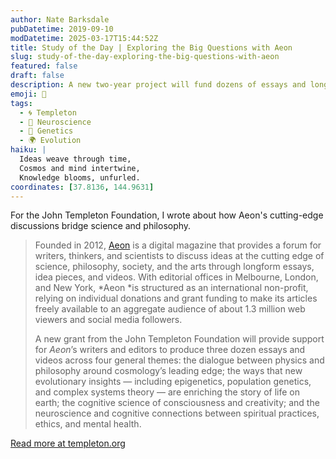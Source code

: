 ```yaml
---
author: Nate Barksdale
pubDatetime: 2019-09-10
modDatetime: 2025-03-17T15:44:52Z
title: Study of the Day | Exploring the Big Questions with Aeon
slug: study-of-the-day-exploring-the-big-questions-with-aeon
featured: false
draft: false
description: A new two-year project will fund dozens of essays and longform pieces published in one of the most innovative and engaging journals of science and thought.
emoji: 🌌
tags:
  - 🌀 Templeton
  - 🧠 Neuroscience
  - 🧬 Genetics
  - 🌍 Evolution
haiku: |
  Ideas weave through time,  
  Cosmos and mind intertwine,  
  Knowledge blooms, unfurled.
coordinates: [37.8136, 144.9631]
---
```


For the John Templeton Foundation, I wrote about how Aeon's cutting-edge discussions bridge science and philosophy.

> Founded in 2012, [Aeon](https://aeon.co) is a digital magazine that provides a forum for writers, thinkers, and scientists to discuss ideas at the cutting edge of science, philosophy, society, and the arts through longform essays, idea pieces, and videos. With editorial offices in Melbourne, London, and New York, *Aeon *is structured as an international non-profit, relying on individual donations and grant funding to make its articles freely available to an aggregate audience of about 1.3 million web viewers and social media followers.
>
> A new grant from the John Templeton Foundation will provide support for *Aeon*’s writers and editors to produce three dozen essays and videos across four general themes: the dialogue between physics and philosophy around cosmology’s leading edge; the ways that new evolutionary insights — including epigenetics, population genetics, and complex systems theory — are enriching the story of life on earth; the cognitive science of consciousness and creativity; and the neuroscience and cognitive connections between spiritual practices, ethics, and mental health.

[Read more at templeton.org](https://www.templeton.org/news/exploring-the-big-questions-with-aeon)
